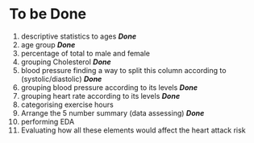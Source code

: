 # To be Done
1. descriptive statistics to ages ***Done***
2. age group ***Done***
3. percentage of total to male and female
4. grouping Cholesterol ***Done***
5. blood pressure finding a way to split this column according to (systolic/diastolic) ***Done***
6. grouping blood pressure according to its levels ***Done***
7. grouping heart rate according to its levels ***Done***
8. categorising exercise hours
9. Arrange the 5 number summary (data assessing) ***Done***
10. performing EDA
11. Evaluating how all these elements would affect the heart attack risk
